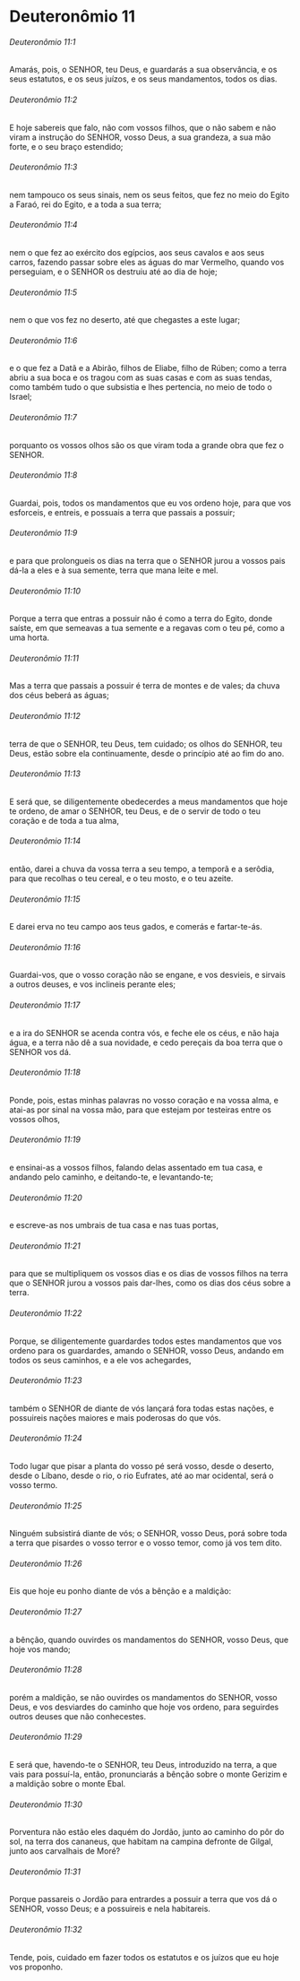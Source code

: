 # Deuteronômio 11

###### Deuteronômio 11:1

Amarás, pois, o SENHOR, teu Deus, e guardarás a sua observância, e os seus estatutos, e os seus juízos, e os seus mandamentos, todos os dias.

###### Deuteronômio 11:2

E hoje sabereis que falo, não com vossos filhos, que o não sabem e não viram a instrução do SENHOR, vosso Deus, a sua grandeza, a sua mão forte, e o seu braço estendido;

###### Deuteronômio 11:3

nem tampouco os seus sinais, nem os seus feitos, que fez no meio do Egito a Faraó, rei do Egito, e a toda a sua terra;

###### Deuteronômio 11:4

nem o que fez ao exército dos egípcios, aos seus cavalos e aos seus carros, fazendo passar sobre eles as águas do mar Vermelho, quando vos perseguiam, e o SENHOR os destruiu até ao dia de hoje;

###### Deuteronômio 11:5

nem o que vos fez no deserto, até que chegastes a este lugar;

###### Deuteronômio 11:6

e o que fez a Datã e a Abirão, filhos de Eliabe, filho de Rúben; como a terra abriu a sua boca e os tragou com as suas casas e com as suas tendas, como também tudo o que subsistia e lhes pertencia, no meio de todo o Israel;

###### Deuteronômio 11:7

porquanto os vossos olhos são os que viram toda a grande obra que fez o SENHOR.

###### Deuteronômio 11:8

Guardai, pois, todos os mandamentos que eu vos ordeno hoje, para que vos esforceis, e entreis, e possuais a terra que passais a possuir;

###### Deuteronômio 11:9

e para que prolongueis os dias na terra que o SENHOR jurou a vossos pais dá-la a eles e à sua semente, terra que mana leite e mel.

###### Deuteronômio 11:10

Porque a terra que entras a possuir não é como a terra do Egito, donde saíste, em que semeavas a tua semente e a regavas com o teu pé, como a uma horta.

###### Deuteronômio 11:11

Mas a terra que passais a possuir é terra de montes e de vales; da chuva dos céus beberá as águas;

###### Deuteronômio 11:12

terra de que o SENHOR, teu Deus, tem cuidado; os olhos do SENHOR, teu Deus, estão sobre ela continuamente, desde o princípio até ao fim do ano.

###### Deuteronômio 11:13

E será que, se diligentemente obedecerdes a meus mandamentos que hoje te ordeno, de amar o SENHOR, teu Deus, e de o servir de todo o teu coração e de toda a tua alma,

###### Deuteronômio 11:14

então, darei a chuva da vossa terra a seu tempo, a temporã e a serôdia, para que recolhas o teu cereal, e o teu mosto, e o teu azeite.

###### Deuteronômio 11:15

E darei erva no teu campo aos teus gados, e comerás e fartar-te-ás.

###### Deuteronômio 11:16

Guardai-vos, que o vosso coração não se engane, e vos desvieis, e sirvais a outros deuses, e vos inclineis perante eles;

###### Deuteronômio 11:17

e a ira do SENHOR se acenda contra vós, e feche ele os céus, e não haja água, e a terra não dê a sua novidade, e cedo pereçais da boa terra que o SENHOR vos dá.

###### Deuteronômio 11:18

Ponde, pois, estas minhas palavras no vosso coração e na vossa alma, e atai-as por sinal na vossa mão, para que estejam por testeiras entre os vossos olhos,

###### Deuteronômio 11:19

e ensinai-as a vossos filhos, falando delas assentado em tua casa, e andando pelo caminho, e deitando-te, e levantando-te;

###### Deuteronômio 11:20

e escreve-as nos umbrais de tua casa e nas tuas portas,

###### Deuteronômio 11:21

para que se multipliquem os vossos dias e os dias de vossos filhos na terra que o SENHOR jurou a vossos pais dar-lhes, como os dias dos céus sobre a terra.

###### Deuteronômio 11:22

Porque, se diligentemente guardardes todos estes mandamentos que vos ordeno para os guardardes, amando o SENHOR, vosso Deus, andando em todos os seus caminhos, e a ele vos achegardes,

###### Deuteronômio 11:23

também o SENHOR de diante de vós lançará fora todas estas nações, e possuireis nações maiores e mais poderosas do que vós.

###### Deuteronômio 11:24

Todo lugar que pisar a planta do vosso pé será vosso, desde o deserto, desde o Líbano, desde o rio, o rio Eufrates, até ao mar ocidental, será o vosso termo.

###### Deuteronômio 11:25

Ninguém subsistirá diante de vós; o SENHOR, vosso Deus, porá sobre toda a terra que pisardes o vosso terror e o vosso temor, como já vos tem dito.

###### Deuteronômio 11:26

Eis que hoje eu ponho diante de vós a bênção e a maldição:

###### Deuteronômio 11:27

a bênção, quando ouvirdes os mandamentos do SENHOR, vosso Deus, que hoje vos mando;

###### Deuteronômio 11:28

porém a maldição, se não ouvirdes os mandamentos do SENHOR, vosso Deus, e vos desviardes do caminho que hoje vos ordeno, para seguirdes outros deuses que não conhecestes.

###### Deuteronômio 11:29

E será que, havendo-te o SENHOR, teu Deus, introduzido na terra, a que vais para possuí-la, então, pronunciarás a bênção sobre o monte Gerizim e a maldição sobre o monte Ebal.

###### Deuteronômio 11:30

Porventura não estão eles daquém do Jordão, junto ao caminho do pôr do sol, na terra dos cananeus, que habitam na campina defronte de Gilgal, junto aos carvalhais de Moré?

###### Deuteronômio 11:31

Porque passareis o Jordão para entrardes a possuir a terra que vos dá o SENHOR, vosso Deus; e a possuireis e nela habitareis.

###### Deuteronômio 11:32

Tende, pois, cuidado em fazer todos os estatutos e os juízos que eu hoje vos proponho.

